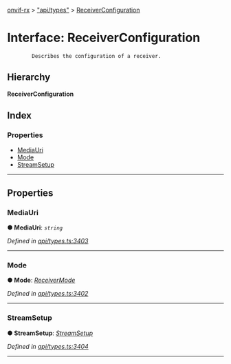 [onvif-rx](../README.md) > ["api/types"](../modules/_api_types_.md) > [ReceiverConfiguration](../interfaces/_api_types_.receiverconfiguration.md)

# Interface: ReceiverConfiguration

```
        Describes the configuration of a receiver.
```

## Hierarchy

**ReceiverConfiguration**

## Index

### Properties

* [MediaUri](_api_types_.receiverconfiguration.md#mediauri)
* [Mode](_api_types_.receiverconfiguration.md#mode)
* [StreamSetup](_api_types_.receiverconfiguration.md#streamsetup)

---

## Properties

<a id="mediauri"></a>

###  MediaUri

**● MediaUri**: *`string`*

*Defined in [api/types.ts:3403](https://github.com/patrickmichalina/onvif-rx/blob/034e4d6/src/api/types.ts#L3403)*

___
<a id="mode"></a>

###  Mode

**● Mode**: *[ReceiverMode](../enums/_api_types_.receivermode.md)*

*Defined in [api/types.ts:3402](https://github.com/patrickmichalina/onvif-rx/blob/034e4d6/src/api/types.ts#L3402)*

___
<a id="streamsetup"></a>

###  StreamSetup

**● StreamSetup**: *[StreamSetup](_api_types_.streamsetup.md)*

*Defined in [api/types.ts:3404](https://github.com/patrickmichalina/onvif-rx/blob/034e4d6/src/api/types.ts#L3404)*

___

